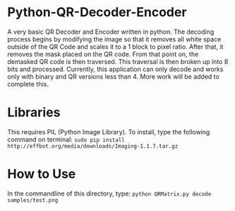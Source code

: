 # Python-QR-Decoder-Encoder
A very basic QR Decoder and Encoder written in python. The decoding process begins by modifying the image so that it removes all white space outside of the QR Code and scales it to a 1 block to pixel ratio. After that, it removes the mask placed on the QR code. From that point on, the demasked QR code is then traversed. This traversal is then broken up into 8 bits and processed. Currently, this application can only decode and works only with binary and QR versions less than 4. More work will be added to complete this.

# Libraries
This requires PIL (Python Image Library). To install, type the following command on terminal:
```sudo pip install http://effbot.org/media/downloads/Imaging-1.1.7.tar.gz```

# How to Use
In the commandline of this directory, type: ```python QRMatrix.py decode samples/test.png```
